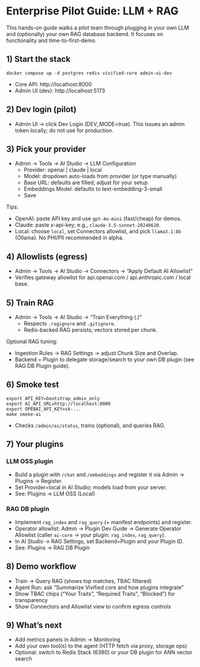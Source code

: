# Enterprise Pilot Guide: LLM + RAG

This hands-on guide walks a pilot team through plugging in your own LLM and (optionally) your own RAG database backend. It focuses on functionality and time-to-first-demo.

## 1) Start the stack

```
docker compose up -d postgres redis vivified-core admin-ui-dev
```

- Core API: http://localhost:8000
- Admin UI (dev): http://localhost:5173

## 2) Dev login (pilot)

- Admin UI → click Dev Login (DEV_MODE=true). This issues an admin token locally; do not use for production.

## 3) Pick your provider

- Admin → Tools → AI Studio → LLM Configuration
  - Provider: openai | claude | local
  - Model: dropdown auto-loads from provider (or type manually)
  - Base URL: defaults are filled; adjust for your setup
  - Embeddings Model: defaults to text-embedding-3-small
  - Save

Tips:
- OpenAI: paste API key and use `gpt-4o-mini` (fast/cheap) for demos.
- Claude: paste x-api-key; e.g., `claude-3.5-sonnet-20240620`.
- Local: choose `local`, set Connectors allowlist, and pick `llama3.1:8b` (Ollama). No PHI/PII recommended in alpha.

## 4) Allowlists (egress)

- Admin → Tools → AI Studio → Connectors → “Apply Default AI Allowlist”
- Verifies gateway allowlist for api.openai.com / api.anthropic.com / local base.

## 5) Train RAG

- Admin → Tools → AI Studio → “Train Everything (.)”
  - Respects `.ragignore` and `.gitignore`.
  - Redis-backed RAG persists; vectors stored per chunk.

Optional RAG tuning:
- Ingestion Rules → RAG Settings → adjust Chunk Size and Overlap.
- Backend = Plugin to delegate storage/search to your own DB plugin (see RAG DB Plugin guide).

## 6) Smoke test

```
export API_KEY=bootstrap_admin_only
export AI_API_URL=http://localhost:8000
export OPENAI_API_KEY=sk-...
make smoke-ai
```

- Checks `/admin/ai/status`, trains (optional), and queries RAG.

## 7) Your plugins

### LLM OSS plugin
- Build a plugin with `/chat` and `/embeddings` and register it via Admin → Plugins → Register.
- Set Provider=local in AI Studio; models load from your server.
- See: Plugins → LLM OSS (Local)

### RAG DB plugin
- Implement `rag_index` and `rag_query` (+ manifest endpoints) and register.
- Operator allowlist: Admin → Plugin Dev Guide → Generate Operator Allowlist (caller `ai-core` → your plugin: `rag_index`, `rag_query`).
- In AI Studio → RAG Settings, set Backend=Plugin and your Plugin ID.
- See: Plugins → RAG DB Plugin

## 8) Demo workflow

- Train → Query RAG (shows top matches, TBAC filtered)
- Agent Run: ask “Summarize Vivified core and how plugins integrate”
- Show TBAC chips (“Your Traits”, “Required Traits”, “Blocked”) for transparency
- Show Connectors and Allowlist view to confirm egress controls

## 9) What’s next

- Add metrics panels in Admin → Monitoring
- Add your own tool(s) to the agent (HTTP fetch via proxy, storage ops)
- Optional: switch to Redis Stack (6380) or your DB plugin for ANN vector search

